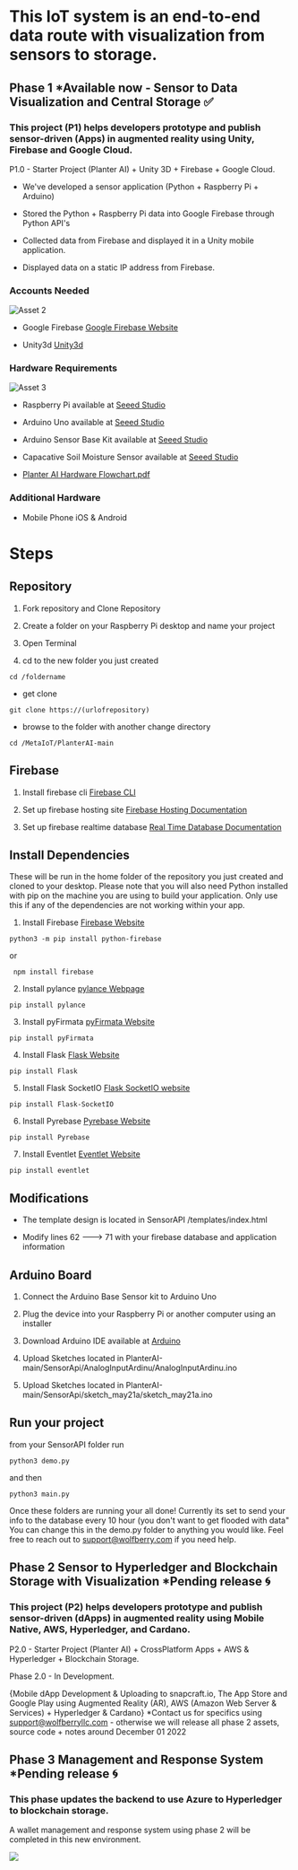 # This IoT system is an end-to-end data route with visualization from sensors to storage.

## Phase 1 *Available now - Sensor to Data Visualization and Central Storage ✅



### This project (P1) helps developers prototype and publish sensor-driven (Apps) in augmented reality using Unity, Firebase and Google Cloud. 


P1.0 - Starter Project (Planter AI) + Unity 3D + Firebase + Google Cloud.

- We've developed a sensor application (Python + Raspberry Pi + Arduino)

- Stored the Python + Raspberry Pi data into Google Firebase through Python API's

- Collected data from Firebase and displayed it in a Unity mobile application.

- Displayed data on a static IP address from Firebase.

### Accounts Needed 

![Asset 2](https://user-images.githubusercontent.com/21232416/196292350-6d3745db-c8a0-42b1-b3bd-c1f502291eb6.png)

- Google Firebase [Google Firebase Website](https://firebase.google.com/)

- Unity3d [Unity3d](https://id.unity.com/en/conversations/1f2147f1-98fe-445d-a797-7bf5357d6c5c001f)

### Hardware Requirements

![Asset 3](https://user-images.githubusercontent.com/21232416/196295183-b9934274-4904-4486-aef0-df41b0a34e33.png)


- Raspberry Pi available at [Seeed Studio](https://www.seeedstudio.com/Raspberry-Pi-4-Computer-Model-B-4GB-p-4077.html)

- Arduino Uno available at [Seeed Studio](https://www.seeedstudio.com/Arduino-Uno-Rev3-p-2995.html)

- Arduino Sensor Base Kit available at [Seeed Studio](https://www.seeedstudio.com/Arduino-Sensor-Kit-Base-p-4743.html)

- Capacative Soil Moisture Sensor available at [Seeed Studio](https://www.seeedstudio.com/Grove-Capacitive-Moisture-Sensor-Corrosion-Resistant.html)
- [Planter AI Hardware Flowchart.pdf](https://github.com/wolfberryllc/MetaIoT/files/9822443/Planter.AI.Hardware.Flowchart.pdf)



### Additional Hardware

- Mobile Phone iOS & Android

# Steps

## Repository

1. Fork repository and Clone Repository

2. Create a folder on your Raspberry Pi desktop and name your project

3.  Open Terminal 

4.  cd to the new folder you just created 

``` 
cd /foldername 
```

 - get clone

```
git clone https://(urlofrepository) 
```

- browse to the folder with another change directory

```
cd /MetaIoT/PlanterAI-main
```

 ## Firebase
 
1. Install firebase cli
[Firebase CLI](https://firebase.google.com/docs/cli?authuser=0#install_the_firebase_cli)

2. Set up firebase hosting site
[Firebase Hosting Documentation](https://firebase.google.com/docs/hosting/quickstart?authuser=0)

3. Set up firebase realtime database
[Real Time Database Documentation](https://console.firebase.google.com/u/0/project/demoapp-20c7e/database)




## Install Dependencies
These will be run in the home folder of the repository you just created and cloned to your desktop. Please note that you will also need Python installed with pip on the machine you are using to build your application. Only use this if any of the dependencies are not working within your app. 

1. Install Firebase [Firebase Website](https://firebase.google.com/docs/web/setup)

```
python3 -m pip install python-firebase
```
or

```
 npm install firebase
 ```

2. Install pylance [pylance Webpage](https://pypi.org/project/pylance/)

```
pip install pylance
```

3. Install pyFirmata [pyFirmata Website ](https://pypi.org/project/pyFirmata/)

```
pip install pyFirmata
```
4. Install Flask [Flask Website](https://pypi.org/project/Flask/)

``` 
pip install Flask
```

5. Install Flask SocketIO [Flask SocketIO website](https://pypi.org/project/Flask-SocketIO/)

``` 
pip install Flask-SocketIO 
```

6. Install Pyrebase [Pyrebase Website](https://pypi.org/project/Pyrebase/)

```
pip install Pyrebase
```

7. Install Eventlet [Eventlet Website ](https://pypi.org/project/eventlet/)

``` 
pip install eventlet
```




## Modifications

- The template design is located in  SensorAPI /templates/index.html

- Modify lines 62 ---> 71 with your firebase database and application information

## Arduino Board

1. Connect the Arduino Base Sensor kit to Arduino Uno 

2. Plug the device into your Raspberry Pi or another computer using an installer

3. Download Arduino IDE available at [Arduino ](https://www.arduino.cc/en/software)

4. Upload Sketches located in
PlanterAI-main/SensorApi/AnalogInputArdinu/AnalogInputArdinu.ino
  
5. Upload Sketches located in 
PlanterAI-main/SensorApi/sketch_may21a/sketch_may21a.ino


## Run your project

from your SensorAPI folder run 

```
python3 demo.py
```

and then 

```
python3 main.py
```

Once these folders are running your all done! Currently its set to send your info to the database every 10 hour (you don't want to get flooded with data"
You can change this in the demo.py folder to anything you would like. Feel free to reach out to support@wolfberry.com if you need help. 
 

    
## Phase 2 Sensor to Hyperledger and Blockchain Storage with Visualization *Pending release :cyclone:
### This project (P2) helps developers prototype and publish sensor-driven (dApps) in augmented reality using Mobile Native, AWS, Hyperledger, and Cardano. 

P2.0 - Starter Project (Planter AI) + CrossPlatform Apps + AWS & Hyperledger + Blockchain Storage.

Phase 2.0  - In Development.

{Mobile dApp Development & Uploading to snapcraft.io, The App Store and Google Play using Augmented Reality (AR), AWS (Amazon Web Server & Services) + Hyperledger & Cardano} *Contact us for specifics using support@wolfberryllc.com - otherwise we will release all phase 2 assets, source code + notes around December 01 2022



## Phase 3 Management and Response System *Pending release 🌀
### This phase updates the backend to use Azure to Hyperledger to blockchain storage. 
A wallet management and response system using phase 2 will be completed in this new environment. 

![](https://komarev.com/ghpvc/?username=wolfberryllc&color=green)
